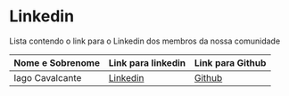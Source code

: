 # Linkedin

Lista contendo o link para o Linkedin dos membros da nossa comunidade

| Nome e Sobrenome | Link para linkedin | Link para Github
|------------------|--------------------|------------------
| Iago Cavalcante  | [Linkedin](https://linkedin.com/in/iago-a-cavalcante) | [Github](https://github.com/iagocavalcante)

